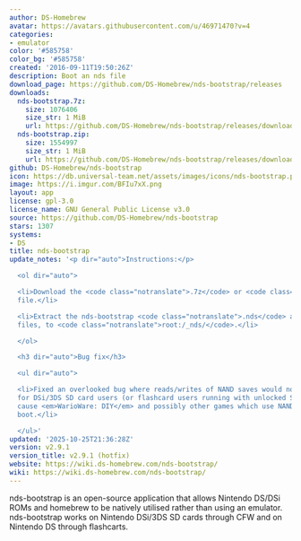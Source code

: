 ```yaml
---
author: DS-Homebrew
avatar: https://avatars.githubusercontent.com/u/46971470?v=4
categories:
- emulator
color: '#585758'
color_bg: '#585758'
created: '2016-09-11T19:50:26Z'
description: Boot an nds file
download_page: https://github.com/DS-Homebrew/nds-bootstrap/releases
downloads:
  nds-bootstrap.7z:
    size: 1076406
    size_str: 1 MiB
    url: https://github.com/DS-Homebrew/nds-bootstrap/releases/download/v2.9.1/nds-bootstrap.7z
  nds-bootstrap.zip:
    size: 1554997
    size_str: 1 MiB
    url: https://github.com/DS-Homebrew/nds-bootstrap/releases/download/v2.9.1/nds-bootstrap.zip
github: DS-Homebrew/nds-bootstrap
icon: https://db.universal-team.net/assets/images/icons/nds-bootstrap.png
image: https://i.imgur.com/BFIu7xX.png
layout: app
license: gpl-3.0
license_name: GNU General Public License v3.0
source: https://github.com/DS-Homebrew/nds-bootstrap
stars: 1307
systems:
- DS
title: nds-bootstrap
update_notes: '<p dir="auto">Instructions:</p>

  <ol dir="auto">

  <li>Download the <code class="notranslate">.7z</code> or <code class="notranslate">.zip</code>
  file.</li>

  <li>Extract the nds-bootstrap <code class="notranslate">.nds</code> and <code class="notranslate">.ver</code>
  files, to <code class="notranslate">root:/_nds/</code>.</li>

  </ol>

  <h3 dir="auto">Bug fix</h3>

  <ul dir="auto">

  <li>Fixed an overlooked bug where reads/writes of NAND saves would not work properly
  for DSi/3DS SD card users (or flashcard users running with unlocked SCFG), and would
  cause <em>WarioWare: DIY</em> and possibly other games which use NAND saves to not
  boot.</li>

  </ul>'
updated: '2025-10-25T21:36:28Z'
version: v2.9.1
version_title: v2.9.1 (hotfix)
website: https://wiki.ds-homebrew.com/nds-bootstrap/
wiki: https://wiki.ds-homebrew.com/nds-bootstrap/
---
```

nds-bootstrap is an open-source application that allows Nintendo DS/DSi ROMs and homebrew to be natively utilised rather than using an emulator. nds-bootstrap works on Nintendo DSi/3DS SD cards through CFW and on Nintendo DS through flashcarts.